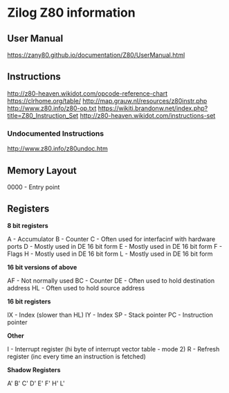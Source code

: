 # Zilog Z80 information

## User Manual

https://zany80.github.io/documentation/Z80/UserManual.html

## Instructions

http://z80-heaven.wikidot.com/opcode-reference-chart
https://clrhome.org/table/
http://map.grauw.nl/resources/z80instr.php
http://www.z80.info/z80-op.txt
https://wikiti.brandonw.net/index.php?title=Z80_Instruction_Set
http://z80-heaven.wikidot.com/instructions-set

### Undocumented Instructions

http://www.z80.info/z80undoc.htm

## Memory Layout

0000 - Entry point

## Registers

**8 bit registers**

A   - Accumulator
B   - Counter
C   - Often used for interfacinf with hardware ports
D   - Mostly used in DE 16 bit form
E   - Mostly used in DE 16 bit form
F   - Flags
H   - Mostly used in DE 16 bit form
L   - Mostly used in DE 16 bit form

**16 bit versions of above**

AF  - Not normally used
BC  - Counter
DE  - Often used to hold destination address
HL  - Often used to hold source address

**16 bit registers**

IX  - Index (slower than HL)
IY  - Index
SP  - Stack pointer
PC  - Instruction pointer

**Other**

I - Interrupt register (hi byte of interrupt vector table - mode 2)
R - Refresh register (inc every time an instruction is fetched)

**Shadow Registers**

A'
B'
C'
D'
E'
F'
H'
L'